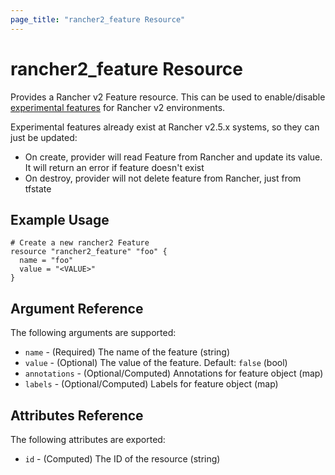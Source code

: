 ```yaml
---
page_title: "rancher2_feature Resource"
---
```


# rancher2\_feature Resource

Provides a Rancher v2 Feature resource. This can be used to enable/disable [experimental features](https://rancher.com/docs/rancher/v2.x/en/installation/resources/feature-flags/) for Rancher v2 environments.

Experimental features already exist at Rancher v2.5.x systems, so they can just be updated: 
* On create, provider will read Feature from Rancher and update its value. It will return an error if feature doesn't exist
* On destroy, provider will not delete feature from Rancher, just from tfstate

## Example Usage

```hcl
# Create a new rancher2 Feature
resource "rancher2_feature" "foo" {
  name = "foo"
  value = "<VALUE>"
}
```

## Argument Reference

The following arguments are supported:

* `name` - (Required) The name of the feature (string)
* `value` - (Optional) The value of the feature. Default: `false` (bool)
* `annotations` - (Optional/Computed) Annotations for feature object (map)
* `labels` - (Optional/Computed) Labels for feature object (map)

## Attributes Reference

The following attributes are exported:

* `id` - (Computed) The ID of the resource (string)
